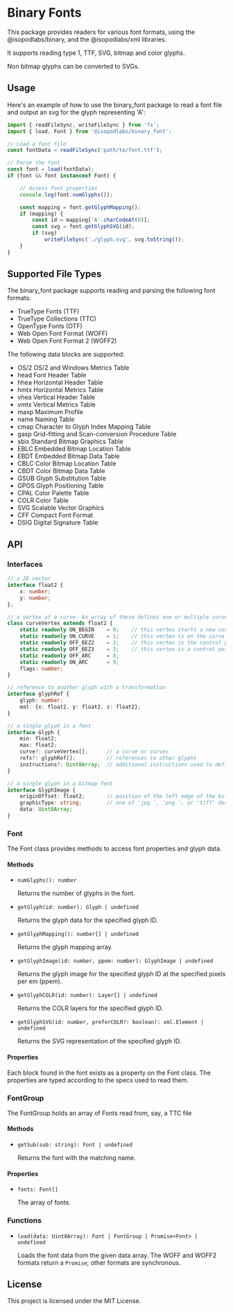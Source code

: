 # Binary Fonts

This package provides readers for various font formats, using the @isopodlabs/binary, and the @isopodlabs/xml libraries.

It supports reading type 1, TTF, SVG, bitmap and color glyphs.

Non bitmap glyphs can be converted to SVGs.


## Usage
Here's an example of how to use the binary_font package to read a font file and output an svg for the glyph representing 'A':
```typescript
import { readFileSync, writeFileSync } from 'fs';
import { load, Font } from '@isopodlabs/binary_font';

// Load a font file
const fontData = readFileSync('path/to/font.ttf');

// Parse the font
const font = load(fontData);
if (font && font instanceof Font) {

    // Access font properties
    console.log(font.numGlyphs());

    const mapping = font.getGlyphMapping();
	if (mapping) {
        const id = mapping['A'.charCodeAt(0)];
        const svg = font.getGlyphSVG(id);
		if (svg)
			writeFileSync('./glyph.svg', svg.toString());
    }
}

```

## Supported File Types
The binary_font package supports reading and parsing the following font formats:

- TrueType Fonts (TTF)
- TrueType Collections (TTC)
- OpenType Fonts (OTF)
- Web Open Font Format (WOFF)
- Web Open Font Format 2 (WOFF2)

The following data blocks are supported:

- OS/2  OS/2 and Windows Metrics Table
- head  Font Header Table
- hhea  Horizontal Header Table
- hmtx  Horizontal Metrics Table
- vhea  Vertical Header Table
- vmtx  Vertical Metrics Table
- maxp  Maximum Profile
- name  Naming Table
- cmap  Character to Glyph Index Mapping Table
- gasp  Grid-fitting and Scan-conversion Procedure Table
- sbix  Standard Bitmap Graphics Table
- EBLC  Embedded Bitmap Location Table
- EBDT  Embedded Bitmap Data Table
- CBLC  Color Bitmap Location Table
- CBDT  Color Bitmap Data Table
- GSUB  Glyph Substitution Table
- GPOS  Glyph Positioning Table
- CPAL  Color Palette Table
- COLR  Color Table
- SVG   Scalable Vector Graphics
- CFF   Compact Font Format
- DSIG  Digital Signature Table

## API

### Interfaces
```typescript
// a 2D vector
interface float2 {
    x: number;
    y: number;
};

// a vertex of a curve. An array of these defines one or multiple curves
class curveVertex extends float2 {
	static readonly ON_BEGIN	= 0;    // this vertex starts a new curve
	static readonly ON_CURVE	= 1;    // this vertex is on the curve
	static readonly OFF_BEZ2	= 2;    // this vertex is the control point of a quadratic bezier
	static readonly OFF_BEZ3	= 3;    // this vertex is a control point of a cubic bezier
	static readonly OFF_ARC		= 8;
	static readonly ON_ARC		= 9;
	flags: number;
}

// reference to another glyph with a transformation
interface glyphRef {
	glyph: number;
	mat: {x: float2, y: float2, z: float2};
}

// a single glyph in a font
interface Glyph {
    min: float2;
    max: float2;
    curve?: curveVertex[];      // a curve or curves
    refs?: glyphRef[];          // references to other glyphs
    instructions?: Uint8Array;  // additional instructions used to define a glyph
}

// a single glyph in a bitmap font
interface GlyphImage {
    originOffset: float2;       // position of the left edge of the bitmap graphic in relation to the glyph design space origin
    graphicType: string;        // one of 'jpg ', 'png ', or 'tiff' describing the image format in the data
    data: Uint8Array;
}
```

### Font
The Font class provides methods to access font properties and glyph data.
#### Methods
- `numGlyphs(): number`

    Returns the number of glyphs in the font.
- `getGlyph(id: number): Glyph | undefined`

    Returns the glyph data for the specified glyph ID.
- `getGlyphMapping(): number[] | undefined`

    Returns the glyph mapping array.
- `getGlyphImage(id: number, ppem: number): GlyphImage | undefined`

    Returns the glyph image for the specified glyph ID at the specified pixels per em (ppem).
- `getGlyphCOLR(id: number): Layer[] | undefined`

    Returns the COLR layers for the specified glyph ID.
- `getGlyphSVG(id: number, preferCOLR?: boolean): xml.Element | undefined`

    Returns the SVG representation of the specified glyph ID.
#### Properties
Each block found in the font exists as a property on the Font class. The properties are typed according to the specs used to read them.

### FontGroup
The FontGroup holds an array of Fonts read from, say, a TTC file
#### Methods
- `getSub(sub: string): Font | undefined`

    Returns the font with the matching name.

#### Properties
- `fonts: Font[]`

    The array of fonts.

### Functions
- `load(data: Uint8Array): Font | FontGroup | Promise<Font> | undefined`

    Loads the font data from the given data array.
    The WOFF and WOFF2 formats return a `Promise`; other formats are synchronous.

## License

This project is licensed under the MIT License.